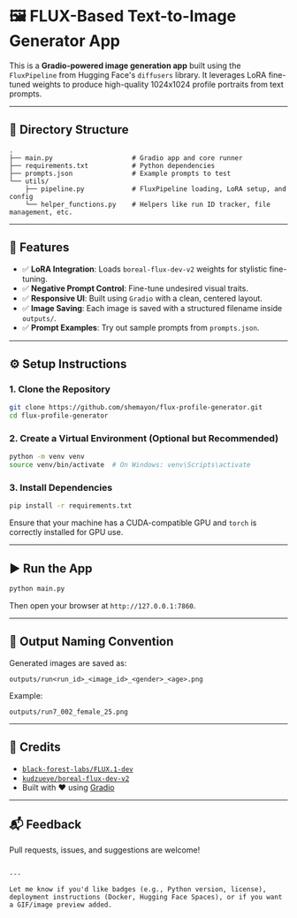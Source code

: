 
# 🖼️ FLUX-Based Text-to-Image Generator App

This is a **Gradio-powered image generation app** built using the `FluxPipeline` from Hugging Face's `diffusers` library. It leverages LoRA fine-tuned weights to produce high-quality 1024x1024 profile portraits from text prompts.

---

## 📁 Directory Structure

```
.
├── main.py                    # Gradio app and core runner
├── requirements.txt           # Python dependencies
├── prompts.json               # Example prompts to test
└── utils/
    ├── pipeline.py            # FluxPipeline loading, LoRA setup, and config
    └── helper_functions.py    # Helpers like run ID tracker, file management, etc.
```

---

## 🚀 Features

- ✅ **LoRA Integration**: Loads `boreal-flux-dev-v2` weights for stylistic fine-tuning.
- ✅ **Negative Prompt Control**: Fine-tune undesired visual traits.
- ✅ **Responsive UI**: Built using `Gradio` with a clean, centered layout.
- ✅ **Image Saving**: Each image is saved with a structured filename inside `outputs/`.
- ✅ **Prompt Examples**: Try out sample prompts from `prompts.json`.

---

## ⚙️ Setup Instructions

### 1. Clone the Repository

```bash
git clone https://github.com/shemayon/flux-profile-generator.git
cd flux-profile-generator
```

### 2. Create a Virtual Environment (Optional but Recommended)

```bash
python -m venv venv
source venv/bin/activate  # On Windows: venv\Scripts\activate
```

### 3. Install Dependencies

```bash
pip install -r requirements.txt
```

Ensure that your machine has a CUDA-compatible GPU and `torch` is correctly installed for GPU use.

---

## ▶️ Run the App

```bash
python main.py
```

Then open your browser at `http://127.0.0.1:7860`.

---


## 📸 Output Naming Convention

Generated images are saved as:

```
outputs/run<run_id>_<image_id>_<gender>_<age>.png
```

Example:

```
outputs/run7_002_female_25.png
```

---

## 🧠 Credits

- [`black-forest-labs/FLUX.1-dev`](https://huggingface.co/black-forest-labs/FLUX.1-dev)
- [`kudzueye/boreal-flux-dev-v2`](https://huggingface.co/kudzueye/boreal-flux-dev-v2)
- Built with ❤️ using [Gradio](https://www.gradio.app/)

---

## 📬 Feedback

Pull requests, issues, and suggestions are welcome!
```

---

Let me know if you'd like badges (e.g., Python version, license), deployment instructions (Docker, Hugging Face Spaces), or if you want a GIF/image preview added.